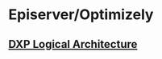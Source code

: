 # Episerver/Optimizely


## [DXP Logical Architecture](https://github.com/lamkhai/episerver/blob/main/docs/dxp-logical-architecture.md)
